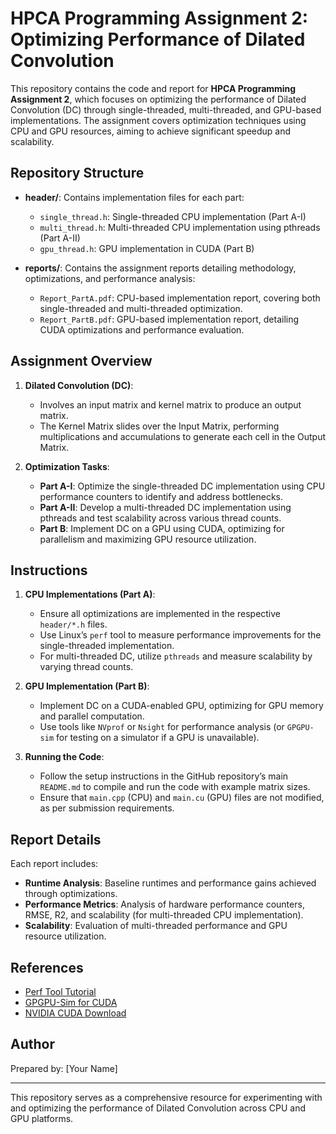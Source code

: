 # HPCA Programming Assignment 2: Optimizing Performance of Dilated Convolution

This repository contains the code and report for **HPCA Programming Assignment 2**, which focuses on optimizing the performance of Dilated Convolution (DC) through single-threaded, multi-threaded, and GPU-based implementations. The assignment covers optimization techniques using CPU and GPU resources, aiming to achieve significant speedup and scalability.

## Repository Structure

- **header/**: Contains implementation files for each part:
  - `single_thread.h`: Single-threaded CPU implementation (Part A-I)
  - `multi_thread.h`: Multi-threaded CPU implementation using pthreads (Part A-II)
  - `gpu_thread.h`: GPU implementation in CUDA (Part B)

- **reports/**: Contains the assignment reports detailing methodology, optimizations, and performance analysis:
  - `Report_PartA.pdf`: CPU-based implementation report, covering both single-threaded and multi-threaded optimization.
  - `Report_PartB.pdf`: GPU-based implementation report, detailing CUDA optimizations and performance evaluation.

## Assignment Overview

1. **Dilated Convolution (DC)**:
   - Involves an input matrix and kernel matrix to produce an output matrix.
   - The Kernel Matrix slides over the Input Matrix, performing multiplications and accumulations to generate each cell in the Output Matrix.

2. **Optimization Tasks**:
   - **Part A-I**: Optimize the single-threaded DC implementation using CPU performance counters to identify and address bottlenecks.
   - **Part A-II**: Develop a multi-threaded DC implementation using pthreads and test scalability across various thread counts.
   - **Part B**: Implement DC on a GPU using CUDA, optimizing for parallelism and maximizing GPU resource utilization.

## Instructions

1. **CPU Implementations (Part A)**:
   - Ensure all optimizations are implemented in the respective `header/*.h` files.
   - Use Linux’s `perf` tool to measure performance improvements for the single-threaded implementation.
   - For multi-threaded DC, utilize `pthreads` and measure scalability by varying thread counts.

2. **GPU Implementation (Part B)**:
   - Implement DC on a CUDA-enabled GPU, optimizing for GPU memory and parallel computation.
   - Use tools like `NVprof` or `Nsight` for performance analysis (or `GPGPU-sim` for testing on a simulator if a GPU is unavailable).

3. **Running the Code**:
   - Follow the setup instructions in the GitHub repository’s main `README.md` to compile and run the code with example matrix sizes.
   - Ensure that `main.cpp` (CPU) and `main.cu` (GPU) files are not modified, as per submission requirements.

## Report Details

Each report includes:
- **Runtime Analysis**: Baseline runtimes and performance gains achieved through optimizations.
- **Performance Metrics**: Analysis of hardware performance counters, RMSE, R2, and scalability (for multi-threaded CPU implementation).
- **Scalability**: Evaluation of multi-threaded performance and GPU resource utilization.

## References

- [Perf Tool Tutorial](https://perf.wiki.kernel.org/index.php/Tutorial)
- [GPGPU-Sim for CUDA](https://github.com/gpgpu-sim/gpgpu-sim_distribution)
- [NVIDIA CUDA Download](https://developer.nvidia.com/cuda-11.0-download-archive)

## Author

Prepared by: [Your Name]

---

This repository serves as a comprehensive resource for experimenting with and optimizing the performance of Dilated Convolution across CPU and GPU platforms.
